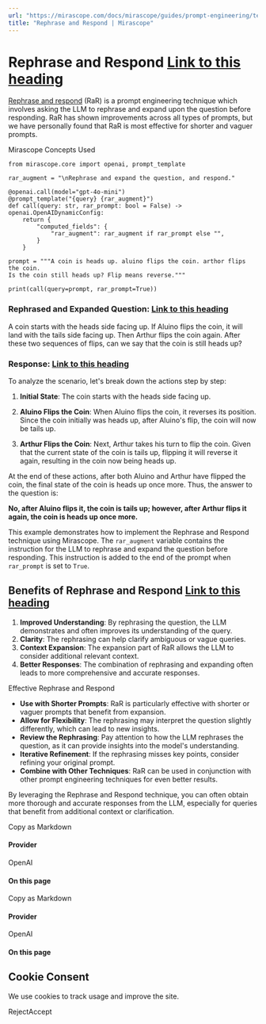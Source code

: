 ```yaml
---
url: "https://mirascope.com/docs/mirascope/guides/prompt-engineering/text-based/rephrase-and-respond"
title: "Rephrase and Respond | Mirascope"
---
```


# Rephrase and Respond [Link to this heading](https://mirascope.com/docs/mirascope/guides/prompt-engineering/text-based/rephrase-and-respond\#rephrase-and-respond)

[Rephrase and respond](https://arxiv.org/pdf/2311.04205) (RaR) is a prompt engineering technique which involves asking the LLM to rephrase and expand upon the question before responding. RaR has shown improvements across all types of prompts, but we have personally found that RaR is most effective for shorter and vaguer prompts.

Mirascope Concepts Used

```
from mirascope.core import openai, prompt_template

rar_augment = "\nRephrase and expand the question, and respond."

@openai.call(model="gpt-4o-mini")
@prompt_template("{query} {rar_augment}")
def call(query: str, rar_prompt: bool = False) -> openai.OpenAIDynamicConfig:
    return {
        "computed_fields": {
            "rar_augment": rar_augment if rar_prompt else "",
        }
    }

prompt = """A coin is heads up. aluino flips the coin. arthor flips the coin.
Is the coin still heads up? Flip means reverse."""

print(call(query=prompt, rar_prompt=True))
```

### Rephrased and Expanded Question: [Link to this heading](https://mirascope.com/docs/mirascope/guides/prompt-engineering/text-based/rephrase-and-respond\#rephrased-and-expanded-question)

A coin starts with the heads side facing up. If Aluino flips the coin, it will land with the tails side facing up. Then Arthur flips the coin again. After these two sequences of flips, can we say that the coin is still heads up?

### Response: [Link to this heading](https://mirascope.com/docs/mirascope/guides/prompt-engineering/text-based/rephrase-and-respond\#response)

To analyze the scenario, let's break down the actions step by step:

1. **Initial State**: The coin starts with the heads side facing up.

2. **Aluino Flips the Coin**: When Aluino flips the coin, it reverses its position. Since the coin initially was heads up, after Aluino's flip, the coin will now be tails up.

3. **Arthur Flips the Coin**: Next, Arthur takes his turn to flip the coin. Given that the current state of the coin is tails up, flipping it will reverse it again, resulting in the coin now being heads up.


At the end of these actions, after both Aluino and Arthur have flipped the coin, the final state of the coin is heads up once more. Thus, the answer to the question is:

**No, after Aluino flips it, the coin is tails up; however, after Arthur flips it again, the coin is heads up once more.**

This example demonstrates how to implement the Rephrase and Respond technique using Mirascope. The `rar_augment` variable contains the instruction for the LLM to rephrase and expand the question before responding. This instruction is added to the end of the prompt when `rar_prompt` is set to `True`.

## Benefits of Rephrase and Respond [Link to this heading](https://mirascope.com/docs/mirascope/guides/prompt-engineering/text-based/rephrase-and-respond\#benefits-of-rephrase-and-respond)

1. **Improved Understanding**: By rephrasing the question, the LLM demonstrates and often improves its understanding of the query.
2. **Clarity**: The rephrasing can help clarify ambiguous or vague queries.
3. **Context Expansion**: The expansion part of RaR allows the LLM to consider additional relevant context.
4. **Better Responses**: The combination of rephrasing and expanding often leads to more comprehensive and accurate responses.

Effective Rephrase and Respond

- **Use with Shorter Prompts**: RaR is particularly effective with shorter or vaguer prompts that benefit from expansion.
- **Allow for Flexibility**: The rephrasing may interpret the question slightly differently, which can lead to new insights.
- **Review the Rephrasing**: Pay attention to how the LLM rephrases the question, as it can provide insights into the model's understanding.
- **Iterative Refinement**: If the rephrasing misses key points, consider refining your original prompt.
- **Combine with Other Techniques**: RaR can be used in conjunction with other prompt engineering techniques for even better results.

By leveraging the Rephrase and Respond technique, you can often obtain more thorough and accurate responses from the LLM, especially for queries that benefit from additional context or clarification.

Copy as Markdown

#### Provider

OpenAI

#### On this page

Copy as Markdown

#### Provider

OpenAI

#### On this page

## Cookie Consent

We use cookies to track usage and improve the site.

RejectAccept